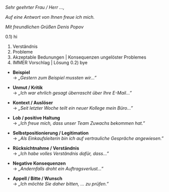 *Sehr geehrter Frau / Herr ...,*




*Auf eine Antwort von Ihnen freue ich mich.*

*Mit freundlichen Grüßen*
*Denis Popov*


0.1) hi 
1) Verständnis
2) Probleme
3) Akzeptable Bedunungen | Konsequenzen ungelöster Problemes 
4) IMMER Vorschlag | Lösung
0.2) bye



- **Beispiel**  
  → *„Gestern zum Beispiel mussten wir…”*

- **Unmut / Kritik**  
  → *„Ich war ehrlich gesagt überrascht über Ihre E-Mail…”*

- **Kontext / Auslöser**  
  → *„Seit letzter Woche teilt ein neuer Kollege mein Büro…”*

- **Lob / positive Haltung**  
  → *„Ich freue mich, dass unser Team Zuwachs bekommen hat.”*

- **Selbstpositionierung / Legitimation**  
  → *„Als Einkaufsleiterin bin ich auf vertrauliche Gespräche angewiesen.”*

- **Rücksichtnahme / Verständnis**  
  → *„Ich habe volles Verständnis dafür, dass…”*

- **Negative Konsequenzen**  
  → *„Andernfalls droht ein Auftragsverlust…”*

- **Appell / Bitte / Wunsch**  
  → *„Ich möchte Sie daher bitten, … zu prüfen.”*